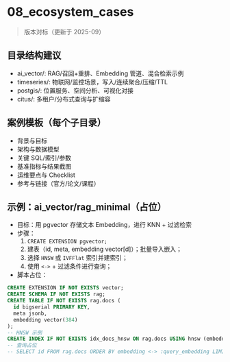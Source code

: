 ﻿# 08_ecosystem_cases

> 版本对标（更新于 2025-09）

## 目录结构建议

- ai_vector/: RAG/召回+重排、Embedding 管道、混合检索示例
- timeseries/: 物联网/监控场景，写入/连续聚合/压缩/TTL
- postgis/: 位置服务、空间分析、可视化对接
- citus/: 多租户/分布式查询与扩缩容

## 案例模板（每个子目录）

- 背景与目标
- 架构与数据模型
- 关键 SQL/索引/参数
- 基准指标与结果截图
- 运维要点与 Checklist
- 参考与链接（官方/论文/课程）

## 示例：ai_vector/rag_minimal（占位）

- 目标：用 pgvector 存储文本 Embedding，进行 KNN + 过滤检索
- 步骤：
  1) `CREATE EXTENSION pgvector;`
  2) 建表（id, meta, embedding vector[d]）；批量导入嵌入；
  3) 选择 `HNSW` 或 `IVFFlat` 索引并建索引；
  4) 使用 `<->` + 过滤条件进行查询；
- 脚本占位：

```sql
CREATE EXTENSION IF NOT EXISTS vector;
CREATE SCHEMA IF NOT EXISTS rag;
CREATE TABLE IF NOT EXISTS rag.docs (
  id bigserial PRIMARY KEY,
  meta jsonb,
  embedding vector(384)
);
-- HNSW 示例
CREATE INDEX IF NOT EXISTS idx_docs_hnsw ON rag.docs USING hnsw (embedding vector_l2_ops) WITH (m=16, ef_construction=200);
-- 查询占位
-- SELECT id FROM rag.docs ORDER BY embedding <-> :query_embedding LIMIT 5;
```
